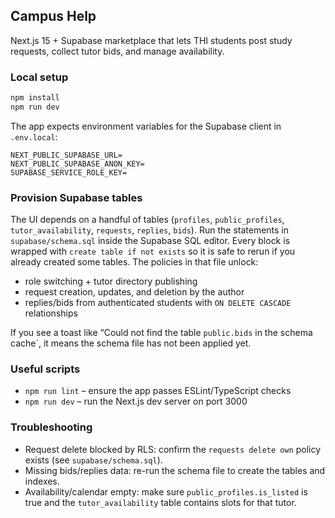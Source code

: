 ## Campus Help

Next.js 15 + Supabase marketplace that lets THI students post study requests, collect tutor bids, and manage availability.

### Local setup

```bash
npm install
npm run dev
```

The app expects environment variables for the Supabase client in `.env.local`:

```
NEXT_PUBLIC_SUPABASE_URL=
NEXT_PUBLIC_SUPABASE_ANON_KEY=
SUPABASE_SERVICE_ROLE_KEY=
```

### Provision Supabase tables

The UI depends on a handful of tables (`profiles`, `public_profiles`, `tutor_availability`, `requests`, `replies`, `bids`). Run the statements in `supabase/schema.sql` inside the Supabase SQL editor. Every block is wrapped with `create table if not exists` so it is safe to rerun if you already created some tables. The policies in that file unlock:

- role switching + tutor directory publishing
- request creation, updates, and deletion by the author
- replies/bids from authenticated students with `ON DELETE CASCADE` relationships

If you see a toast like “Could not find the table `public.bids` in the schema cache`, it means the schema file has not been applied yet.

### Useful scripts

- `npm run lint` – ensure the app passes ESLint/TypeScript checks
- `npm run dev` – run the Next.js dev server on port 3000

### Troubleshooting

- Request delete blocked by RLS: confirm the `requests delete own` policy exists (see `supabase/schema.sql`).
- Missing bids/replies data: re-run the schema file to create the tables and indexes.
- Availability/calendar empty: make sure `public_profiles.is_listed` is true and the `tutor_availability` table contains slots for that tutor.
